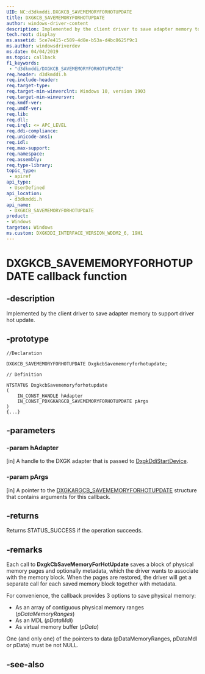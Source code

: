 ```yaml
---
UID: NC:d3dkmddi.DXGKCB_SAVEMEMORYFORHOTUPDATE
title: DXGKCB_SAVEMEMORYFORHOTUPDATE
author: windows-driver-content
description: Implemented by the client driver to save adapter memory to support driver hot update.
tech.root: display
ms.assetid: 5ce7e415-c589-4d8e-b53a-d4bc8625f9c1
ms.author: windowsdriverdev
ms.date: 04/04/2019
ms.topic: callback
f1_keywords:
 - "d3dkmddi/DXGKCB_SAVEMEMORYFORHOTUPDATE"
req.header: d3dkmddi.h
req.include-header:
req.target-type:
req.target-min-winverclnt: Windows 10, version 1903
req.target-min-winversvr:
req.kmdf-ver:
req.umdf-ver:
req.lib:
req.dll:
req.irql: <= APC_LEVEL
req.ddi-compliance:
req.unicode-ansi:
req.idl:
req.max-support:
req.namespace:
req.assembly:
req.type-library: 
topic_type: 
 - apiref
api_type: 
 - UserDefined
api_location: 
 - d3dkmddi.h
api_name: 
 - DXGKCB_SAVEMEMORYFORHOTUPDATE
product:
- Windows
targetos: Windows
ms.custom: DXGKDDI_INTERFACE_VERSION_WDDM2_6, 19H1
---
```


# DXGKCB_SAVEMEMORYFORHOTUPDATE callback function

## -description

Implemented by the client driver to save adapter memory to support driver hot update.

## -prototype

```
//Declaration

DXGKCB_SAVEMEMORYFORHOTUPDATE DxgkcbSavememoryforhotupdate; 

// Definition

NTSTATUS DxgkcbSavememoryforhotupdate 
(
	IN_CONST_HANDLE hAdapter
	IN_CONST_PDXGKARGCB_SAVEMEMORYFORHOTUPDATE pArgs
)
{...}

```

## -parameters

### -param hAdapter

[in] A handle to the DXGK adapter that is passed to [DxgkDdiStartDevice](../dispmprt/nc-dispmprt-dxgkddi_start_device.md).

### -param pArgs

[in] A pointer to the [DXGKARGCB_SAVEMEMORYFORHOTUPDATE](ns-d3dkmddi-dxgkargcb_savememoryforhotupdate.md) structure that contains arguments for this callback.

## -returns

Returns STATUS_SUCCESS if the operation succeeds.

## -remarks

Each call to **DxgkCbSaveMemoryForHotUpdate** saves a block of physical memory pages and optionally metadata, which the driver wants to associate with the memory block. When the pages are restored, the driver will get a separate call for each saved memory block together with metadata.

For convenience, the callback provides 3 options to save physical memory:

* As an array of contiguous physical memory ranges  (*pDataMemoryRanges*)
* As an MDL (*pDataMdl*)
* As virtual memory buffer (*pData*)

One (and only one) of the pointers to data (pDataMemoryRanges, pDataMdl or pData) must be not NULL.

## -see-also
